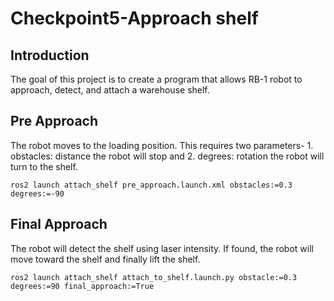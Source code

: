 # Checkpoint5-Approach shelf

## Introduction
<p>The goal of this project is to create a program that allows RB-1 robot to approach, detect, and attach a warehouse shelf.</p>

## Pre Approach
<p>The robot moves to the loading position. This requires two parameters- 1. obstacles: distance the robot will stop and 2. degrees: rotation the robot will turn to the shelf.</p>

    ros2 launch attach_shelf pre_approach.launch.xml obstacles:=0.3 degrees:=-90

## Final Approach
<p>The robot will detect the shelf using laser intensity. If found, the robot will move toward the shelf and finally lift the shelf.</p>

    ros2 launch attach_shelf attach_to_shelf.launch.py obstacle:=0.3 degrees:=90 final_approach:=True
